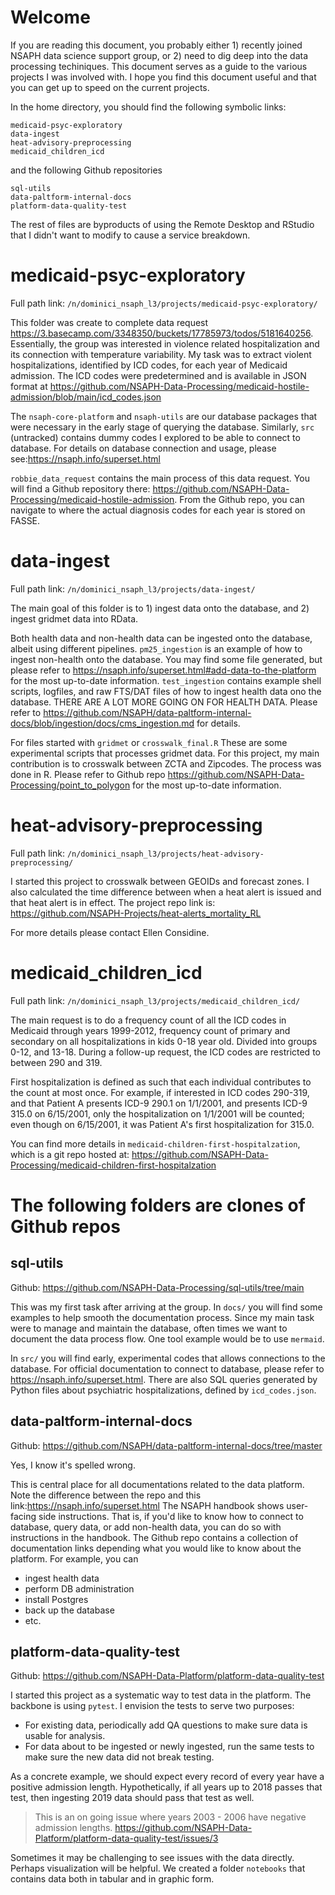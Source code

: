 # Welcome
If you are reading this document, you probably either 1) recently joined NSAPH data science support group, or 2) need to dig deep into the data processing techiniques. This document serves as a guide to the various projects I was involved with. I hope you find this document useful and that you can get up to speed on the current projects. 

In the home directory, you should find the following symbolic links:
```
medicaid-psyc-exploratory
data-ingest
heat-advisory-preprocessing
medicaid_children_icd
```
and the following Github repositories
```
sql-utils
data-paltform-internal-docs
platform-data-quality-test
```

The rest of files are byproducts of using the Remote Desktop and RStudio that I didn't want to modify to cause a service breakdown.

# medicaid-psyc-exploratory
Full path link: `/n/dominici_nsaph_l3/projects/medicaid-psyc-exploratory/`

This folder was create to complete data request https://3.basecamp.com/3348350/buckets/17785973/todos/5181640256. Essentially, the group was interested in violence related hospitalization and its connection with temperature variability. My task was to extract violent hospitalizations, identified by ICD codes, for each year of Medicaid admission. The ICD codes were predetermined and is available in JSON format at https://github.com/NSAPH-Data-Processing/medicaid-hostile-admission/blob/main/icd_codes.json

The `nsaph-core-platform` and `nsaph-utils` are our database packages that were necessary in the early stage of querying the database. Similarly, `src` (untracked) contains dummy codes I explored to be able to connect to database. For details on database connection and usage, please see:https://nsaph.info/superset.html

`robbie_data_request` contains the main process of this data request. You will find a Github repository there: https://github.com/NSAPH-Data-Processing/medicaid-hostile-admission. From the Github repo, you can navigate to where the actual diagnosis codes for each year is stored on FASSE. 

# data-ingest
Full path link: `/n/dominici_nsaph_l3/projects/data-ingest/`

The main goal of this folder is to 1) ingest data onto the database, and 2) ingest gridmet data into RData. 

Both health data and non-health data can be ingested onto the database, albeit using different pipelines. `pm25_ingestion` is an example of how to ingest non-health onto the database. You may find some file generated, but please refer to https://nsaph.info/superset.html#add-data-to-the-platform for the most up-to-date information. `test_ingestion` contains example shell scripts, logfiles, and raw FTS/DAT files of how to ingest health data ono the database. THERE ARE A LOT MORE GOING ON FOR HEALTH DATA. Please refer to https://github.com/NSAPH/data-paltform-internal-docs/blob/ingestion/docs/cms_ingestion.md for details. 

For files started with `gridmet` or `crosswalk_final.R` These are some experimental scripts that processes gridmet data. For this project, my main contribution is to crosswalk between ZCTA and Zipcodes. The process was done in R. Please refer to Github repo https://github.com/NSAPH-Data-Processing/point_to_polygon for the most up-to-date information.

# heat-advisory-preprocessing
Full path link: `/n/dominici_nsaph_l3/projects/heat-advisory-preprocessing/`

I started this project to crosswalk between GEOIDs and forecast zones. I also calculated the time difference between when a heat alert is issued and that heat alert is in effect. The project repo link is: https://github.com/NSAPH-Projects/heat-alerts_mortality_RL

For more details please contact Ellen Considine.

# medicaid_children_icd
Full path link: `/n/dominici_nsaph_l3/projects/medicaid_children_icd/`

The main request is to do a frequency count of all the ICD codes in Medicaid through years 1999-2012, frequency count of primary and secondary on all hospitalizations in kids 0-18 year old. Divided into groups 0-12, and 13-18. During a follow-up request, the ICD codes are restricted to between 290 and 319. 

First hospitalization is defined as such that each individual contributes to the count at most once. For example, if interested in ICD codes 290-319, and that Patient A presents ICD-9 290.1 on 1/1/2001, and presents ICD-9 315.0 on 6/15/2001, only the hospitalization on 1/1/2001 will be counted; even though on 6/15/2001, it was Patient A's first hospitalization for 315.0.

You can find more details in `medicaid-children-first-hospitalzation`, which is a git repo hosted at: https://github.com/NSAPH-Data-Processing/medicaid-children-first-hospitalzation


# The following folders are clones of Github repos

## sql-utils
Github: https://github.com/NSAPH-Data-Processing/sql-utils/tree/main

This was my first task after arriving at the group. In `docs/` you will find some examples to help smooth the documentation process. Since my main task were to manage and maintain the database, often times we want to document the data process flow. One tool example would be to use `mermaid`. 

In `src/` you will find early, experimental codes that allows connections to the database. For official documentation to connect to database, please refer to https://nsaph.info/superset.html. There are also SQL queries generated by Python files about psychiatric hospitalizations, defined by `icd_codes.json`. 

## data-paltform-internal-docs
Github: https://github.com/NSAPH/data-paltform-internal-docs/tree/master

Yes, I know it's spelled wrong.

This is central place for all documentations related to the data platform. Note the difference between the repo and this link:https://nsaph.info/superset.html The NSAPH handbook shows user-facing side instructions. That is, if you'd like to know how to connect to database, query data, or add non-health data, you can do so with instructions in the handbook. The Github repo contains a collection of documentation links depending what you would like to know about the platform. For example, you can 

- ingest health data
- perform DB administration
- install Postgres
- back up the database
- etc.

## platform-data-quality-test
Github: https://github.com/NSAPH-Data-Platform/platform-data-quality-test

I started this project as a systematic way to test data in the platform. The backbone is using `pytest`. I envision the tests to serve two purposes: 
- For existing data, periodically add QA questions to make sure data is usable for analysis. 
- For data about to be ingested or newly ingested, run the same tests to make sure the new data did not break testing.

As a concrete example, we should expect every record of every year have a positive admission length. Hypothetically, if all years up to 2018 passes that test, then ingesting 2019 data should pass that test as well.
> This is an on going issue where years 2003 - 2006 have negative admission lengths. https://github.com/NSAPH-Data-Platform/platform-data-quality-test/issues/3

Sometimes it may be challenging to see issues with the data directly. Perhaps visualization will be helpful. We created a folder `notebooks` that contains data both in tabular and in graphic form. 


